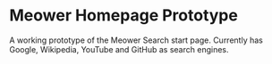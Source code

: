 # Meower Homepage Prototype
A working prototype of the Meower Search start page. Currently has Google, Wikipedia, YouTube and GitHub as search engines.
